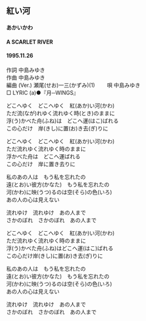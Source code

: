 ## 紅い河
#### あかいかわ
#### A SCARLET RIVER
#### 1995.11.26

作詞     中島みゆき　　　　　   
作曲      中島みゆき  　　　   
編曲 (Ver.) 瀬尾(せお)一三(かずみ)(1)　　
唄     中島みゆき    
□ LYRIC (a)●『月─WINGS』  
  
どこへゆく　どこへゆく　紅(あか)い河(かわ)  
ただ流(なが)れゆく流れゆく時(とき)のままに  
浮(う)かべた舟(ふね)は　どこへ運(はこ)ばれる  
この心だけ　岸(きし)に置(お)き去(ぎ)りに  
  
どこへゆく　どこへゆく　紅(あか)い河(かわ)  
ただ流れゆく流れゆく時のままに  
浮かべた舟は　どこへ運ばれる  
この心だけ　岸に置き去りに  
  
私のあの人は　もう私を忘れたの  
遠(とお)い彼方(かなた)　もう私を忘れたの  
河(かわ)に映(うつ)るのは空(そら)の色(いろ)  
あの人の心は見えない  
  
流れゆけ　流れゆけ　あの人まで  
さかのぼれ　さかのぼれ　あの人まで  
  
どこへゆく　どこへゆく　紅(あか)い河(かわ)  
ただ流れゆく流れゆく時のままに  
浮(う)かべた舟(ふね)はどこへ運(はこ)ばれる  
この心だけ岸(きし)に置(お)き去(ぎ)りに  
  
私のあの人は　もう私を忘れたの  
遠(とお)い彼方(かなた)　もう私を忘れたの  
河(かわ)に映(うつ)るのは空(そら)の色(いろ)  
あの人の心は見えない  
  
流れゆけ　流れゆけ　あの人まで  
さかのぼれ　さかのぼれ　あの人まで  